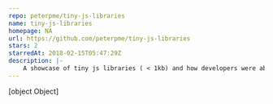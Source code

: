 ```yaml
---
repo: peterpme/tiny-js-libraries
name: tiny-js-libraries
homepage: NA
url: https://github.com/peterpme/tiny-js-libraries
stars: 2
starredAt: 2018-02-15T05:47:29Z
description: |-
    A showcase of tiny js libraries ( < 1kb) and how developers were able to pull it off!
---
```


[object Object]
